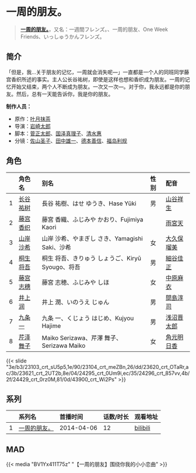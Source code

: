 # 一周的朋友。


> <u>**[一周的朋友。](http://bgm.tv/subject/88493)**</u>，又名：一週間フレンズ。、一周的朋友、One Week Friends、いっしゅうかんフレンズ。

## 简介


「但是，我…关于朋友的记忆，一周就会消失呢—」一直都是一个人的同班同学藤宫香织所述的事实。主人公长谷祐树，即使是这样也想和香织成为朋友。一周的记忆开始又结束，两个人不断成为朋友。一次又一次—。对于你，我永远都是你的朋友。然后，总有一天能告诉你，我是你的朋友。

**制作人员：**
- 原作：[叶月抹茶](http://bgm.tv/person/10121)
- 导演：[岩崎太郎](http://bgm.tv/person/13741)
- 脚本：[菅正太郎](http://bgm.tv/person/3337)、[国泽真理子](http://bgm.tv/person/3715)、[清水惠](http://bgm.tv/person/9242)
- 分镜：[佐山圣子](http://bgm.tv/person/900)、[田中雄一](http://bgm.tv/person/3611)、[德本善信](http://bgm.tv/person/11566)、[福岛利规](http://bgm.tv/person/2512)

## 角色

|     |   角色名   |   别名  | 性别 |  配音  |
|:--- |:------  |:----      |:---  |:--   |
| 1 | [长谷祐树](http://bgm.tv/character/23103) | 長谷 祐樹、はせ ゆうき、Hase Yūki | 男 | [山谷祥生](http://bgm.tv/person/13744) |
| 2 | [藤宫香织](http://bgm.tv/character/23104) | 藤宮 香織、ふじみや かおり、Fujimiya Kaori |  | [雨宮天](http://bgm.tv/person/12568) |
| 3 | [山岸沙希](http://bgm.tv/character/23620) | 山岸 沙希、やまぎし さき、Yamagishi Saki、沙希 | 女 | [大久保瑠美](http://bgm.tv/person/6090) |
| 4 | [桐生将吾](http://bgm.tv/character/23621) | 桐生 将吾、きりゅう しょうご、Kiryū Syougo、将吾 | 男 | [細谷佳正](http://bgm.tv/person/4982) |
| 5 | [藤宫志穗](http://bgm.tv/character/24295) | 藤宮 志穂、ふじみや しほ | 女 | [中原麻衣](http://bgm.tv/person/4145) |
| 6 | [井上润](http://bgm.tv/character/24296) | 井上 潤、いのうえ じゅん | 男 | [間島淳司](http://bgm.tv/person/4264) |
| 7 | [九条一](http://bgm.tv/character/24429) | 九条 一、くじょう はじめ、Kujyou Hajime | 男 | [浅沼晋太郎](http://bgm.tv/person/4779) |
| 8 | [芹泽舞子](http://bgm.tv/character/43900) | Maiko Serizawa、芹澤 舞子、Serizawa Maiko | 女 | [角元明日香](http://bgm.tv/person/13201) |

{{< slide "3e/b3/23103_crt_sU5p5,1e/90/23104_crt_meZBn,26/dd/23620_crt_OTaRr,ac/3b/23621_crt_2UT2b,8e/04/24295_crt_0Um9i,ec/35/24296_crt_857vv,4b/2f/24429_crt_0rz0M,81/0d/43900_crt_Wi2Ps" >}}

## 系列

|     |   系列名   |   首播时间  | 话数/时长  | 观看地址 |
|:---  |:------    |:----      |:---       |:---  |
| 1 |[一周的朋友。](https://bgm.tv/subject/88493)| 2014-04-06 | 12 | [bilibili](https://www.bilibili.com/bangumi/play/ep4142)  |


## MAD

{{< media  "BV1Yx411T75z"
"【一周的朋友】围绕你我的小小恋曲"  >}}
